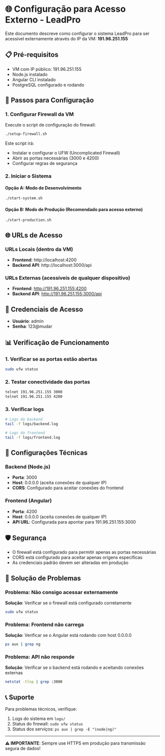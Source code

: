 # 🌐 Configuração para Acesso Externo - LeadPro

Este documento descreve como configurar o sistema LeadPro para ser acessível externamente através do IP da VM: **191.96.251.155**

## 📋 Pré-requisitos

- VM com IP público: 191.96.251.155
- Node.js instalado
- Angular CLI instalado
- PostgreSQL configurado e rodando

## 🚀 Passos para Configuração

### 1. Configurar Firewall da VM

Execute o script de configuração do firewall:

```bash
./setup-firewall.sh
```

Este script irá:
- Instalar e configurar o UFW (Uncomplicated Firewall)
- Abrir as portas necessárias (3000 e 4200)
- Configurar regras de segurança

### 2. Iniciar o Sistema

#### Opção A: Modo de Desenvolvimento
```bash
./start-system.sh
```

#### Opção B: Modo de Produção (Recomendado para acesso externo)
```bash
./start-production.sh
```

## 🌐 URLs de Acesso

### URLs Locais (dentro da VM)
- **Frontend**: http://localhost:4200
- **Backend API**: http://localhost:3000/api

### URLs Externas (acessíveis de qualquer dispositivo)
- **Frontend**: http://191.96.251.155:4200
- **Backend API**: http://191.96.251.155:3000/api

## 🔐 Credenciais de Acesso

- **Usuário**: admin
- **Senha**: 123@mudar

## 📊 Verificação de Funcionamento

### 1. Verificar se as portas estão abertas
```bash
sudo ufw status
```

### 2. Testar conectividade das portas
```bash
telnet 191.96.251.155 3000
telnet 191.96.251.155 4200
```

### 3. Verificar logs
```bash
# Logs do backend
tail -f logs/backend.log

# Logs do frontend
tail -f logs/frontend.log
```

## 🔧 Configurações Técnicas

### Backend (Node.js)
- **Porta**: 3000
- **Host**: 0.0.0.0 (aceita conexões de qualquer IP)
- **CORS**: Configurado para aceitar conexões do frontend

### Frontend (Angular)
- **Porta**: 4200
- **Host**: 0.0.0.0 (aceita conexões de qualquer IP)
- **API URL**: Configurada para apontar para 191.96.251.155:3000

## 🛡️ Segurança

- O firewall está configurado para permitir apenas as portas necessárias
- CORS está configurado para aceitar apenas origens específicas
- As credenciais padrão devem ser alteradas em produção

## 🚨 Solução de Problemas

### Problema: Não consigo acessar externamente
**Solução**: Verificar se o firewall está configurado corretamente
```bash
sudo ufw status
```

### Problema: Frontend não carrega
**Solução**: Verificar se o Angular está rodando com host 0.0.0.0
```bash
ps aux | grep ng
```

### Problema: API não responde
**Solução**: Verificar se o backend está rodando e aceitando conexões externas
```bash
netstat -tlnp | grep :3000
```

## 📞 Suporte

Para problemas técnicos, verifique:
1. Logs do sistema em `logs/`
2. Status do firewall: `sudo ufw status`
3. Status dos serviços: `ps aux | grep -E "(node|ng)"`

---

**⚠️ IMPORTANTE**: Sempre use HTTPS em produção para transmissão segura de dados!
